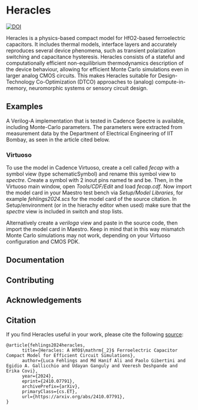 # Heracles
[![DOI](https://zenodo.org/badge/DOI/10.5281/zenodo.13844858.svg)](https://doi.org/10.5281/zenodo.13844858)

Heracles is a physics-based compact model for HfO2-based ferroelectric capacitors. It includes thermal models, interface layers and accurately reproduces several device phenomena, such as transient polarization switching and capacitance hysteresis. Heracles consists of a stateful and computationally efficient non-equilibrium thermodynamics description of the device behaviour, allowing for efficient Monte Carlo simulations even in larger analog CMOS circuits. This makes Heracles suitable for Design-Technology Co-Optimization (DTCO) approaches to (analog) compute-in-memory, neuromorphic systems or sensory circuit design.

## Examples

A Verilog-A implementation that is tested in Cadence Spectre is available, including Monte-Carlo parameters. The parameters were extracted from measurement data by the Department of Electrical Engineering of IIT Bombay, as seen in the article cited below.

### Virtuoso
To use the model in Cadence Virtuoso, create a cell called *fecap* with a symbol view (type schematicSymbol) and rename this symbol view to *spectre*. Create a symbol with 2 inout pins named te and be. Then, in the Virtuoso main window, open *Tools/CDF/Edit* and load *fecap.cdf*. Now import the model card in your Maestro test bench via *Setup/Model Libraries*, for example *fehlings2024.scs* for the model card of the source citation. In Setup/environment (or in the hierachy editor when used) make sure that the *spectre* view is included in switch and stop lists.

Alternatively create a *veriloga* view and paste in the source code, then import the model card in Maestro. Keep in mind that in this way mismatch Monte Carlo simulations may not work, depending on your Virtuoso configuration and CMOS PDK.
## Documentation

## Contributing

## Acknowledgements

## Citation

If you find Heracles useful in your work, please cite the following [source](https://arxiv.org/abs/2410.07791):

```
@article{fehlings2024heracles,
      title={Heracles: A HfO$\mathrm{_2}$ Ferroelectric Capacitor Compact Model for Efficient Circuit Simulations}, 
      author={Luca Fehlings and Md Hanif Ali and Paolo Gibertini and Egidio A. Gallicchio and Udayan Ganguly and Veeresh Deshpande and Erika Covi},
      year={2024},
      eprint={2410.07791},
      archivePrefix={arXiv},
      primaryClass={cs.ET},
      url={https://arxiv.org/abs/2410.07791}, 
}
```
